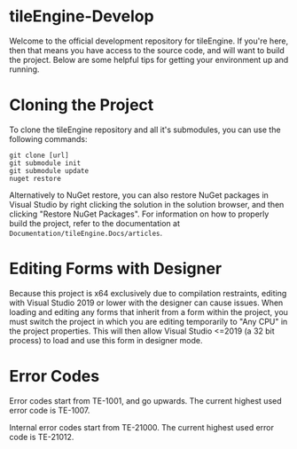 ﻿# tileEngine-Develop
Welcome to the official development repository for tileEngine.
If you're here, then that means you have access to the source code, and will want to build the project.
Below are some helpful tips for getting your environment up and running.

# Cloning the Project
To clone the tileEngine repository and all it's submodules, you can use the following commands:
```
git clone [url]
git submodule init
git submodule update
nuget restore
```
Alternatively to NuGet restore, you can also restore NuGet packages in Visual Studio by right clicking the solution in the solution browser, and
then clicking "Restore NuGet Packages". For information on how to properly build the project, refer to the documentation at 
`Documentation/tileEngine.Docs/articles`.

# Editing Forms with Designer
Because this project is x64 exclusively due to compilation restraints, editing with Visual Studio 2019 or lower with the designer can cause issues.
When loading and editing any forms that inherit from a form within the project, you must switch the project in which you are editing temporarily to "Any CPU" in the project properties.
This will then allow Visual Studio <=2019 (a 32 bit process) to load and use this form in designer mode.

# Error Codes
Error codes start from TE-1001, and go upwards.
The current highest used error code is TE-1007.

Internal error codes start from TE-21000.
The current highest used error code is TE-21012.